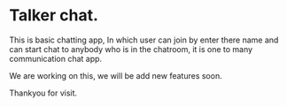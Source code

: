 # Talker chat.

This is basic chatting app, In which user can join by enter there name and can start chat to anybody who is in the chatroom, it is one to many communication chat app.

We are working on this, we will be add new features soon.

Thankyou for visit.